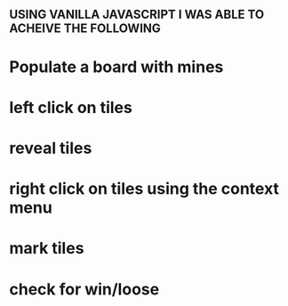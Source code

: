 ## USING VANILLA JAVASCRIPT I WAS ABLE TO ACHEIVE THE FOLLOWING
# Populate a board with mines
# left click on tiles 
# reveal tiles
# right click on tiles using the context menu
# mark tiles
# check for win/loose
